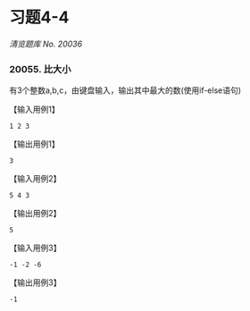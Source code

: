 # 习题4-4

*清览题库 No. 20036*

### 20055. 比大小

有3个整数a,b,c，由键盘输入，输出其中最大的数(使用if-else语句)

【输入用例1】
```
1 2 3
```

【输出用例1】
```
3
```

【输入用例2】
```
5 4 3
```

【输出用例2】
```
5
```

【输入用例3】
```
-1 -2 -6
```

【输出用例3】
```
-1
```

